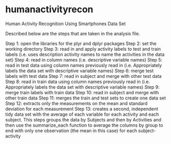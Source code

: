 # humanactivityrecon
Human Activity Recognition Using Smartphones Data Set

Described below are the steps that are taken in the analysis file.

Step 1: open the libraries for the plyr and dplyr packages
Step 2: set the working directory
Step 3: read in and apply activity labels to test and train labels (i.e. uses description activity names to name the activities in the data set)
Step 4: read in column names (i.e. descriptive variable names)
Step 5: read in test data using column names previously read in (i.e. Appropriately labels the data set with descriptive variable names)
Step 6: merge test labels with test data
Step 7: read in subject and merge with other test data
Step 8: read in train data using column names previously read in (i.e. Appropriately labels the data set with descriptive variable names)
Step 9:  merge train labels with train data
Step 10: read in subject and merge with other train data
Step 11: merges the train and test sets to create one data set
Step 12: extracts only the measurements on the mean and standard deviation for each measurement
Step 13: creates a second, independent tidy data set with the average of each variable for each activity and each subject. This steps groups the data by Subjects and then by Activities and then use the summarize_each function to average the columns by group to end with only one observation (the mean in this case) for each subject-activity